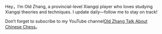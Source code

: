 Hey，I’m Old Zhang, a provincial-level Xiangqi player who loves studying Xiangqi theories and techniques. I update daily—follow me to stay on track!

Don’t forget to subscribe to my YouTube channel[Old Zhang Talk About Chinese Chess](https://www.youtube.com/@zhangjianwei/join)。
